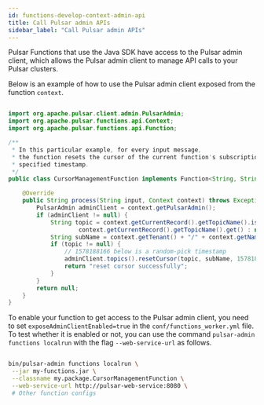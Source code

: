 ```yaml
---
id: functions-develop-context-admin-api
title: Call Pulsar admin APIs
sidebar_label: "Call Pulsar admin APIs"
---
```


Pulsar Functions that use the Java SDK have access to the Pulsar admin client, which allows the Pulsar admin client to manage API calls to your Pulsar clusters.

Below is an example of how to use the Pulsar admin client exposed from the function `context`.

```java

import org.apache.pulsar.client.admin.PulsarAdmin;
import org.apache.pulsar.functions.api.Context;
import org.apache.pulsar.functions.api.Function;

/**
 * In this particular example, for every input message,
 * the function resets the cursor of the current function's subscription to a
 * specified timestamp.
 */
public class CursorManagementFunction implements Function<String, String> {

    @Override
    public String process(String input, Context context) throws Exception {
        PulsarAdmin adminClient = context.getPulsarAdmin();
        if (adminClient != null) {
            String topic = context.getCurrentRecord().getTopicName().isPresent() ?
                    context.getCurrentRecord().getTopicName().get() : null;
            String subName = context.getTenant() + "/" + context.getNamespace() + "/" + context.getFunctionName();
            if (topic != null) {
                // 1578188166 below is a random-pick timestamp
                adminClient.topics().resetCursor(topic, subName, 1578188166);
                return "reset cursor successfully";
            }
        }
        return null;
    }
}

```

To enable your function to get access to the Pulsar admin client, you need to set `exposeAdminClientEnabled=true` in the `conf/functions_worker.yml` file. To test whether it is enabled or not, you can use the command `pulsar-admin functions localrun` with the flag `--web-service-url` as follows.

```bash

bin/pulsar-admin functions localrun \
 --jar my-functions.jar \
 --classname my.package.CursorManagementFunction \
 --web-service-url http://pulsar-web-service:8080 \
 # Other function configs

```
